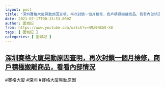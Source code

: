 ```yaml
---
layout: post
title: "深圳賽格大廈晃動原因查明，再次封鎖一個月檢修，商戶積極搬離商品，看看內部情況"
date: 2021-07-17T00:13:53.000Z
author: 圍城記
from: https://www.youtube.com/watch?v=NMz9NS59-X0
tags: [ 圍城記 ]
categories: [ 圍城記 ]
---
```

<!--1626480833000-->
[深圳賽格大廈晃動原因查明，再次封鎖一個月檢修，商戶積極搬離商品，看看內部情況](https://www.youtube.com/watch?v=NMz9NS59-X0)
------

<div>
#賽格大廈 #深圳 #賽格大廈晃動原因
</div>
